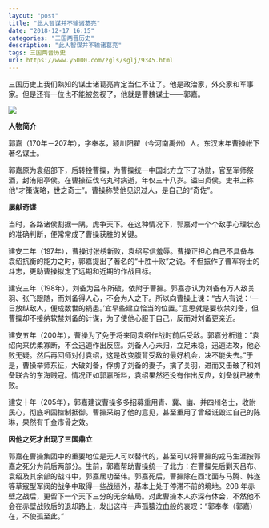 ```yaml
---
layout: "post"
title: "此人智谋并不输诸葛亮"
date: "2018-12-17 16:15"
categories: "三国两晋历史"
description: "此人智谋并不输诸葛亮"
tags: 三国两晋历史
url: https://www.y5000.com/zgls/sglj/9345.html
---
```






三国历史上我们熟知的谋士诸葛亮肯定当仁不让了。他是政治家，外交家和军事家。但是还有一位也不能被忽视了，他就是曹魏谋士——郭嘉。

![](https://img.y5000.com/uploads/allimg/170105/8-1F105161643521.jpg)

**人物简介**

郭嘉（170年－207年），字奉孝，颍川阳翟（今河南禹州）人。东汉末年曹操帐下著名谋士。

郭嘉原为袁绍部下，后转投曹操，为曹操统一中国北方立下了功勋，官至军师祭酒，封洧阳亭侯。在曹操征伐乌丸时病逝，年仅三十八岁。谥曰贞侯。史书上称他“才策谋略，世之奇士”。曹操称赞他见识过人，是自己的“奇佐”。

**屡献奇谋**

当时，各路诸侯割据一隅，虎争天下。在这种情况下，郭嘉对一个个敌手心理状态的准确判断，便常常成了曹操获胜的关键。

建安二年（197年），曹操讨张绣新败，袁绍写信羞辱。曹操正担心自己不具备与袁绍抗衡的能力之时，郭嘉提出了著名的“十胜十败”之说。不但振作了曹军将士的斗志，更助曹操拟定了远期和近期的作战目标。

建安三年（198年），刘备为吕布所破，依附于曹操。郭嘉亦认为刘备有万人敌关羽、张飞跟随，而刘备得人心，不会为人之下。所以向曹操上谏：“古人有说：‘一日放纵敌人，便成数世的祸患。’宜早些建立恰当的位置。”意思就是要软禁刘备，但曹操却不接纳软禁刘备的计谋，为了使他心服于自己，反而对刘备更亲近。

建安五年（200年），曹操为了免于将来同袁绍作战时前后受敌。郭嘉分析道：“袁绍向来优柔寡断，不会迅速作出反应。刘备人心未归，立足未稳，迅速进攻，他必败无疑。然后再回师对付袁绍，这是改变腹背受敌的最好机会，决不能失去。”于是，曹操举师东征，大破刘备，俘虏了刘备的妻子，擒了关羽，进而又击破了和刘备联合的东海贼寇。情况正如郭嘉所料，袁绍果然还没有作出反应，刘备就已被击败。

建安十年（205年），郭嘉建议曹操多多招募重用青、冀、幽、并四州名士，收附民心，彻底巩固控制抵御。曹操采纳了他的意见，甚至重用了曾经诋毁过自己的陈琳，果然有千金市骨之效。

**因他之死才出现了三国鼎立**

郭嘉在曹操集团中的重要地位是无人可以替代的，甚至可以将曹操的戎马生涯按郭嘉之死分为前后两部分。生前，郭嘉帮助曹操统一了北方：在曹操先后剿灭吕布、袁绍及其余部的战斗中，郭嘉居功至伟。郭嘉死后，曹操除在西北面与马腾、韩遂等草寇型军阀的战争中取得一些战绩外，基本上处于停滞不前的境地。208
年赤壁之战后，更留下一个天下三分的无奈结局。对此曹操本人亦深有体会，不然他不会在赤壁战败后的退却路上，发出这样一声孤猿泣血般的哀叹：“郭奉孝（郭嘉）在，不使孤至此。”

